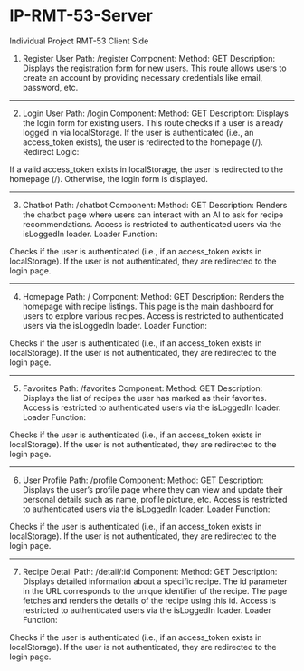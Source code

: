# IP-RMT-53-Server
Individual Project RMT-53 Client Side

1. Register User
Path: /register
Component: <Register />
Method: GET
Description: Displays the registration form for new users. This route allows users to create an account by providing necessary credentials like email, password, etc.

---

2. Login User
Path: /login
Component: <Login />
Method: GET
Description: Displays the login form for existing users. This route checks if a user is already logged in via localStorage. If the user is authenticated (i.e., an access_token exists), the user is redirected to the homepage (/).
Redirect Logic:

If a valid access_token exists in localStorage, the user is redirected to the homepage (/).
Otherwise, the login form is displayed.

---

3. Chatbot
Path: /chatbot
Component: <ChatbotPage />
Method: GET
Description: Renders the chatbot page where users can interact with an AI to ask for recipe recommendations. Access is restricted to authenticated users via the isLoggedIn loader.
Loader Function:

Checks if the user is authenticated (i.e., if an access_token exists in localStorage).
If the user is not authenticated, they are redirected to the login page.

---

4. Homepage
Path: /
Component: <Homepage />
Method: GET
Description: Renders the homepage with recipe listings. This page is the main dashboard for users to explore various recipes. Access is restricted to authenticated users via the isLoggedIn loader.
Loader Function:

Checks if the user is authenticated (i.e., if an access_token exists in localStorage).
If the user is not authenticated, they are redirected to the login page.

---

5. Favorites
Path: /favorites
Component: <Favorites />
Method: GET
Description: Displays the list of recipes the user has marked as their favorites. Access is restricted to authenticated users via the isLoggedIn loader.
Loader Function:

Checks if the user is authenticated (i.e., if an access_token exists in localStorage).
If the user is not authenticated, they are redirected to the login page.

---

6. User Profile
Path: /profile
Component: <Profile />
Method: GET
Description: Displays the user’s profile page where they can view and update their personal details such as name, profile picture, etc. Access is restricted to authenticated users via the isLoggedIn loader.
Loader Function:

Checks if the user is authenticated (i.e., if an access_token exists in localStorage).
If the user is not authenticated, they are redirected to the login page.

---

7. Recipe Detail
Path: /detail/:id
Component: <RecipeDetail />
Method: GET
Description: Displays detailed information about a specific recipe. The id parameter in the URL corresponds to the unique identifier of the recipe. The page fetches and renders the details of the recipe using this id. Access is restricted to authenticated users via the isLoggedIn loader.
Loader Function:

Checks if the user is authenticated (i.e., if an access_token exists in localStorage).
If the user is not authenticated, they are redirected to the login page.

